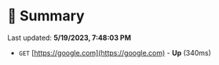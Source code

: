 # 📖 Summary
Last updated: **5/19/2023, 7:48:03 PM**

- `GET` [https://google.com](https://google.com) - **Up** (340ms)

